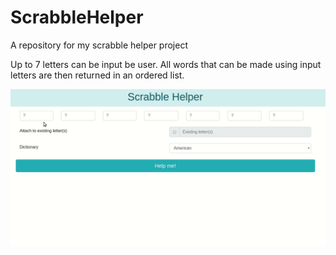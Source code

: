 # ScrabbleHelper
A repository for my scrabble helper project

Up to 7 letters can be input be user. 
All words that can be made using input letters are then returned in an ordered list. 

![](demo.gif)
